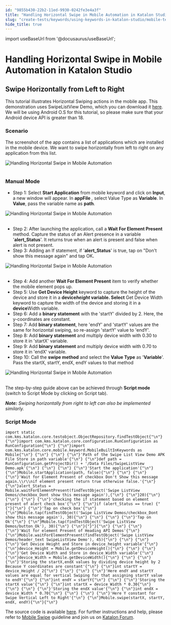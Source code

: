 ```yaml
---
id: "9855b430-22b2-11ed-9930-0242fe3e4a3f"
title: "Handling Horizontal Swipe in Mobile Automation in Katalon Studio"
slug: "create-tests/keywords/using-keywords-in-katalon-studio/mobile-testing/handling-horizontal-swipe-in-mobile-automation-in-katalon-studio"
hide_title: true
---
```

import useBaseUrl from '@docusaurus/useBaseUrl';


# <a id="id_horizontal_swipe_mobile_automation" class="anchor_top_offset"/><a id="ariaid-title1" class="anchor_top_offset"/>Handling Horizontal Swipe in Mobile Automation in <span xmlns="http://www.w3.org/1999/xhtml" className="ph">Katalon Studio</span> 

  

## <a id="id_1" class="anchor_top_offset"/>Swipe Horizontally from Left to Right

  
    
<p xmlns="http://www.w3.org/1999/xhtml" className="p">This tutorial illustrates Horizontal Swiping actions in the   mobile app. This demonstration uses SwipeListView Demo, which you   can download it <a className="xref j-external-link" href="https://apkpure.com/swipelistview-demo/com.fortysevendeg.android.swipelistview" target="_blank">here</a>.   We will be using Android O.S for this tutorial, so please make sure   that your Android device API is greater than 18.</p> 
  
      
    

### <a id="id_2" class="anchor_top_offset"/>Scenario

    
      
<p xmlns="http://www.w3.org/1999/xhtml" className="p">The screenshot of the app contains a list of applications which   are installed in the mobile device. We want to swipe horizontally   from left to right on any application from this list.</p> 
      
<p xmlns="http://www.w3.org/1999/xhtml" className="p">   <img className="image" src={useBaseUrl("https://github.com/katalon-studio/docs-images/raw/master/katalon-studio/tutorials/horizontal_swipe_mobile_automation/Handling-Horizontal-Swipe-in-Mobile-Automation.png")} alt="Handling Horizontal Swipe in Mobile Automation" /><br /><br /> </p> 
    
  

### <a id="id_3" class="anchor_top_offset"/>Manual Mode

<ul xmlns="http://www.w3.org/1999/xhtml" className="ul"><li className="li">Step 1: Select <strong className="ph b">Start       Application</strong> from mobile keyword and click on     <strong className="ph b">Input</strong>, a new window will appear. In     <strong className="ph b">appFile</strong>     <em className="ph i">,</em> select Value Type as     <strong className="ph b">Variable</strong>. In <strong className="ph b">Value</strong>, pass the     variable name as <strong className="ph b">path</strong>.</li></ul> 
<p xmlns="http://www.w3.org/1999/xhtml" className="p">   <img className="image" src={useBaseUrl("https://github.com/katalon-studio/docs-images/raw/master/katalon-studio/tutorials/horizontal_swipe_mobile_automation/Handling-Horizontal-Swipe-in-Mobile-Automation-1.png")} alt="Handling Horizontal Swipe in Mobile Automation" /><br /><br /> </p> 
<ul xmlns="http://www.w3.org/1999/xhtml" className="ul"><li className="li">Step 2: After launching the application, call a <strong className="ph b">Wait       For Element Present</strong> method. Capture the status of an Alert     presence in a variable '<strong className="ph b">alert_Status</strong>'. It returns     true when an alert is present and false when alert is not     present.</li><li className="li">Step 3: Adding an If statement, if     '<strong className="ph b">alert_Status</strong>' is true, tap on "Don't show this     message again" and tap OK<strong className="ph b">.</strong>   </li></ul> 
<p xmlns="http://www.w3.org/1999/xhtml" className="p">   <img className="image" src={useBaseUrl("https://github.com/katalon-studio/docs-images/raw/master/katalon-studio/tutorials/horizontal_swipe_mobile_automation/Handling-Horizontal-Swipe-in-Mobile-Automation-3.png")} alt="Handling Horizontal Swipe in Mobile Automation" /><br /><br /> </p> 
<ul xmlns="http://www.w3.org/1999/xhtml" className="ul"><li className="li">Step 4: Add another <strong className="ph b">Wait For Element Present</strong>     item to verify whether the mobile element pops up.</li><li className="li">Step 5: Use <strong className="ph b">Get Device Height</strong> keyword to     capture the height of the device and store it in a     <strong className="ph b">device<em className="ph i">height</em> variable. Select</strong> Get Device     Width keyword to capture the width of the device and storing it in     a <strong className="ph b">device</strong>Width variable.</li><li className="li">Step 6: Add a <strong className="ph b">binary statement</strong> with the     'startY' divided by 2. Here, the y-coordinates are constant.</li><li className="li">Step 7: Add <strong className="ph b">binary statement</strong>, here 'endY' and     'startY' values are the same for horizontal swiping, so re-assign     'startY' value to 'endY'.</li><li className="li">Step 8: Add <strong className="ph b">binary statement</strong> and multiply     device width with 0.30 to store it in 'startX' variable.</li><li className="li">Step 9: Add <strong className="ph b">binary statement</strong> and multiply     device width with 0.70 to store it in 'endX' variable.</li><li className="li">Step 10: Call the <strong className="ph b">swipe method</strong> and select the     <strong className="ph b">Value Type</strong> as '<strong className="ph b">Variable</strong>'. Pass     the startX, startY, endX, endY values to that method</li></ul> 
<p xmlns="http://www.w3.org/1999/xhtml" className="p">   <img className="image" src={useBaseUrl("https://github.com/katalon-studio/docs-images/raw/master/katalon-studio/tutorials/horizontal_swipe_mobile_automation/Handling-Horizontal-Swipe-in-Mobile-Automation-10.png")} alt="Handling Horizontal Swipe in Mobile Automation" /><br /><br /> </p> 
<p xmlns="http://www.w3.org/1999/xhtml" className="p">The step-by-step guide above can be achieved through   <strong className="ph b">Script mode</strong> (switch to Script Mode by clicking on   Script tab).</p> 
<p xmlns="http://www.w3.org/1999/xhtml" className="p">   <em className="ph i">     <strong className="ph b">Note:</strong> Swiping horizontally from right to     left can also be implemented similarly.</em> </p> 

### <a id="id_4" class="anchor_top_offset"/>Script Mode

<pre xmlns="http://www.w3.org/1999/xhtml" className="pre codeblock"><code>import static com.kms.katalon.core.testobject.ObjectRepository.findTestObject{"\n"} {"\n"}import com.kms.katalon.core.configuration.RunConfiguration as RunConfiguration{"\n"} {"\n"}import com.kms.katalon.core.mobile.keyword.MobileBuiltInKeywords as Mobile{"\n"} {"\n"} {"\n"} {"\n"}'Path of the Swipe List View Demo APK File Store in path variable'{"\n"} {"\n"}def path = RunConfiguration.getProjectDir() + '/Data Files/SwipeListView Demo.apk'{"\n"} {"\n"} {"\n"} {"\n"}'Start the application'{"\n"} {"\n"}Mobile.startApplication(path, false){"\n"} {"\n"} {"\n"} {"\n"}'Wait for Element Present of checkbox Don't Show this message again.\\r\\nif element present return true otherwise false.'{"\n"} {"\n"}alert_Status = Mobile.waitForElementPresent(findTestObject('Swipe ListView Demos/checkbox_Dont show this message again'),{"\n"} {"\n"}20){"\n"} {"\n"} {"\n"} {"\n"}'checking the if statement based on element present of alert check box'{"\n"} {"\n"}if (alert_Status == true) {"{"}{"\n"} {"\n"}'Tap on check box'{"\n"} {"\n"}Mobile.tap(findTestObject('Swipe ListView Demos/checkbox_Dont show this message again'), 30){"\n"} {"\n"} {"\n"} {"\n"}'Tap on Ok'{"\n"} {"\n"}Mobile.tap(findTestObject('Swipe ListView Demos/button_Ok'), 30){"\n"} {"\n"}{"}"}{"\n"} {"\n"} {"\n"} {"\n"}'Wait for element Present of Heading API Demos'{"\n"} {"\n"}Mobile.waitForElementPresent(findTestObject('Swipe ListView Demos/header_text SwipeListView Demo'), 45){"\n"} {"\n"} {"\n"} {"\n"}'Get Device Height and Store in device_height variable'{"\n"} {"\n"}device_Height = Mobile.getDeviceHeight(){"\n"} {"\n"} {"\n"} {"\n"}'Get Device Width and Store in device_Width variable'{"\n"} {"\n"}device_Width = Mobile.getDeviceWidth(){"\n"} {"\n"} {"\n"} {"\n"}'Storing the startX,endX values by dividing device height by 2 Because Y coordinates are constant'{"\n"} {"\n"}int startY = device_Height / 2{"\n"} {"\n"} {"\n"} {"\n"}'Here endY and startY values are equal for vertical Swiping for that assigning startY value to endY'{"\n"} {"\n"}int endY = startY{"\n"} {"\n"} {"\n"}'Storing the startX value'{"\n"} {"\n"}int startX = device_Width * 0.30{"\n"} {"\n"} {"\n"} {"\n"}'Storing the endX value'{"\n"} {"\n"}int endX = device_Width * 0.70{"\n"} {"\n"} {"\n"} {"\n"}'Here Y constant for Swipe Vertical Left to Right'{"\n"} {"\n"}Mobile.swipe(startX, startY, endX, endY){"\n"}{"\n"}</code></pre> 
<p xmlns="http://www.w3.org/1999/xhtml" className="p">The source code is available <a className="xref j-external-link" href="https://github.com/katalon-studio/katalon-mobile-automation" target="_blank">here</a>. For   further instructions and help, please refer to <a className="xref" href="/docs/create-tests/keywords/keyword-description-in-katalon-studio/mobile-keywords/mobile-swipe">Mobile     Swipe</a> guideline and join us on <a className="xref j-external-link" href="http://forum.katalon.com/" target="_blank">Katalon Forum</a>.</p> 
